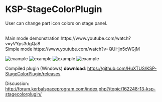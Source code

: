 # KSP-StageColorPlugin
User can change part icon colors on stage panel.

 <br />
Main mode demonstration https://www.youtube.com/watch?v=yVYps3dgQa8 <br />
Simple mode https://www.youtube.com/watch?v=QUHjn5cWGjM

![example](https://pp.userapi.com/c841521/v841521660/1d67/zSUkPK_noqo.jpg)
![example](https://pp.userapi.com/c841521/v841521660/1d73/6WIx9hlSk_k.jpg)
![example](https://pp.userapi.com/c841521/v841521660/1d7a/RrxHPCX1xB4.jpg)
![example](https://pp.userapi.com/c841521/v841521660/1d81/Ew9NLEPS7z8.jpg)


Compiled plugin (Windows) **download**: https://github.com/HuXTUS/KSP-StageColorPlugin/releases

Discussion: http://forum.kerbalspaceprogram.com/index.php?/topic/162248-13-ksp-stagecolorplugin/
